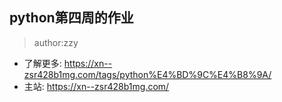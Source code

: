 ## python第四周的作业

> author:zzy

- 了解更多: https://xn--zsr428b1mg.com/tags/python%E4%BD%9C%E4%B8%9A/
- 主站: https://xn--zsr428b1mg.com/

